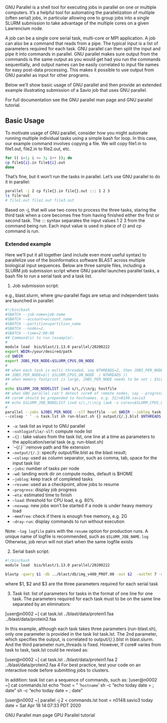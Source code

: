 
GNU Parallel is a shell tool for executing jobs in parallel on one or multiple computers. It’s a helpful tool for automating the parallelization of multiple (often serial) jobs, in particular allowing one to group jobs into a single SLURM submission to take advantage of the multiple cores on a given Lawrencium node.

A job can be a single core serial task, multi-core or MPI application. A job can also be a command that reads from a pipe. The typical input is a list of parameters required for each task. GNU parallel can then split the input and pipe it into commands in parallel. GNU parallel makes sure output from the commands is the same output as you would get had you run the commands sequentially, and output names can be easily correlated to input file names for easy post-data processing. This makes it possible to use output from GNU parallel as input for other programs.

Below we’ll show basic usage of GNU parallel and then provide an extended example illustrating submission of a Savio job that uses GNU parallel.

For full documentation see the GNU parallel man page and GNU parallel tutorial.

## Basic Usage
To motivate usage of GNU parallel, consider how you might automate running multiple individual tasks using a simple bash for loop. In this case, our example command involves copying a file. We will copy file1.in to file1.out, file2.in to file2.out, etc.

```bash
for (( i=1; i <= 3; i++ )); do
cp file${i}.in file${i}.out
done
```

That’s fine, but it won’t run the tasks in parallel. Let’s use GNU parallel to do it in parallel:

```bash
parallel -j 2 cp file{}.in file{}.out ::: 1 2 3
ls file*out
# file1.out file2.out file3.out
```

Based on -j, that will use two cores to process the three tasks, staring the third task when a core becomes free from having finished either the first or second task. The ::: syntax separates the input values 1 2 3 from the command being run. Each input value is used in place of {} and cp command is run.

### Extended example
Here we’ll put it all together (and include even more useful syntax) to parallelize use of the bioinformatics software BLAST across multiple biological input sequences. Below are three sample files, including a SLURM job submission script where GNU parallel launches parallel tasks, a bash file to run a serial task and a task list.

1) Job submission script:

e.g., blast.slurm, where gnu-parallel flags are setup and independent tasks are launched in parallel:
```bash
#!/bin/bash
#SBATCH --job-name=job-name
#SBATCH --account=account_name
#SBATCH --partition=partition_name
#SBATCH --nodes=2.
#SBATCH --time=2:00:00
## Command(s) to run (example):
#
module load  bio/blast/1.13.0 parallel/20200222
export WDIR=/your/desired/path
cd $WDIR
export JOBS_PER_NODE=$SLURM_CPUS_ON_NODE
#
## when each task is multi-threaded, say NTHREADS=2, then JOBS_PER_NODE should be revised as below
## JOBS_PER_NODE=$(( $SLURM_CPUS_ON_NODE  / NTHREADS ))
## when memory footprint is large, JOBS_PER_NODE needs to be set ; $SLURM_CPUS_ON_NODE
#
echo $SLURM_JOB_NODELIST |sed s/\,/\\n/g; hostfile
## when GNU parallel can't detect core# of remote nodes, say --progress/--eta,
## core# should be prepended to hostnames. e.g. 32/n0149.savio3
## echo $SLURM_JOB_NODELIST |sed s/\,/\\n/g |awk -v cores=$SLURM_CPUS_ON_NODE '{print cores"/"$1}'hostfile<
#
parallel --jobs $JOBS_PER_NODE --slf hostfile --wd $WDIR --joblog task.log --resume --progress \
--colsep ' ' -a task.lst sh run-blast.sh {} output/{/.}.blst $NTHREADS 
```

* `-a`: task list as input to GNU parallel
* `–sshloginfile/-slf`: compute node list
* `–{}` : take values from the task list, one line at a time as parameters to the application/serial task (e.g. run-blast.sh)
* `–{/.}``:remove path and file extension
* `–output/{/.}`: specify output/file.blst as the blast result;
* `–colsep`: used as column separator, such as comma, tab, space for the input task list
* `–jobs`: number of tasks per node
* `–wd`: landing work dir on compute nodes, default is $HOME
* `–joblog`: keep track of completed tasks
* `–resume`: used as a checkpoint, allow jobs to resume
* `–progress`: display job progress
* `–eta`: estimated time to finish
* `–load`: threshold for CPU load, e.g. 80%
* `–noswap`: new jobs won’t be started if a node is under heavy memory load
* `–memfree`: check if there is enough free memory, e.g. 2G
* `–dray-run`: display commands to run without execution

Note: `–log logfile` pairs with the `resume` option for production runs.
A unique name of logfile is recommended, such as `$SLURM_JOB_NAME.log`
Otherwise, job rerun will not start when the same logfile exists

2) Serial bash script:

```bash
#!/bin/bash
module load  bio/blast/1.13.0 parallel/20200222

blastp -query $1 -db ../blast/db/img_v400_PROT.00 -out $2  -outfmt 7 -max_target_seqs 10 -num_threads $3
```
where $1, $2 and $3 are the three parameters required for each serial task

3)  Task list: list of parameters for tasks in the format of one line for one task. The parameters required for each task must to be on the same line separated by an eliminators:

[user@n0002 ~] cat task.lst
../blast/data/protein1.faa
../blast/data/protein2.faa

In this example, although each task takes three parameters (run-blast.sh), only one parameter is provided in the task list task.lst. The 2nd parameter, which specifies the output, is correlated to output/{/.}.blst in blast.slurm. And the third parameter num_threads is fixed. However, If core# varies from task to task, task.lst could be revised as:

[user@n0002 ~] cat task.lst
../blast/data/protein1.faa 2
../blast/data/protein2.faa 4
For best practice, test your code on an interactive node before submitting jobs to clusters.

In addition: task list can a sequence of commands, such as:
[user@n0002 ~] cat commands.lst
echo “host = ” ‘`hostname`’
sh -c “echo today date = ; date”
sh -c “echo today date = ; date”

[user@n0002 ~] parallel -j 2 < commands.lst
host =  n0148.savio3
today date = Sat Apr 18 14:07:33 PDT 2020

GNU Parallel man page
GPU Parallel tutorial